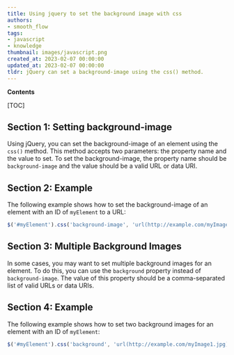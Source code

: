 ```yaml
---
title: Using jquery to set the background image with css
authors:
- smooth_flow
tags:
- javascript
- knowledge
thumbnail: images/javascript.png
created_at: 2023-02-07 00:00:00
updated_at: 2023-02-07 00:00:00
tldr: jQuery can set a background-image using the css() method.
---
```


**Contents**

[TOC]

## Section 1: Setting background-image

Using jQuery, you can set the background-image of an element using the `css()` method. This method accepts two parameters: the property name and the value to set. To set the background-image, the property name should be `background-image` and the value should be a valid URL or data URI.

## Section 2: Example

The following example shows how to set the background-image of an element with an ID of `myElement` to a URL:

```javascript
$('#myElement').css('background-image', 'url(http://example.com/myImage.jpg)');
```

## Section 3: Multiple Background Images

In some cases, you may want to set multiple background images for an element. To do this, you can use the `background` property instead of `background-image`. The value of this property should be a comma-separated list of valid URLs or data URIs.

## Section 4: Example

The following example shows how to set two background images for an element with an ID of `myElement`:

```javascript
$('#myElement').css('background', 'url(http://example.com/myImage1.jpg), url(http://example.com/myImage2.jpg)');
```
